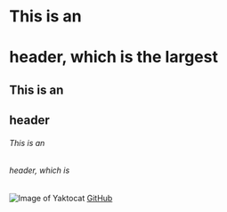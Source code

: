 # This is an <h1> header, which is the largest
## This is an <h2> header
###### This is an <h6> header, which is

![Image of Yaktocat](https://octodex.github.com/images/yaktocat.png)
[GitHub](http://github.com)

